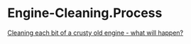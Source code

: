 # Engine-Cleaning.Process
[Cleaning each bit of a crusty old engine - what will happen?](https://youtu.be/ORkoMKqYkh4)
